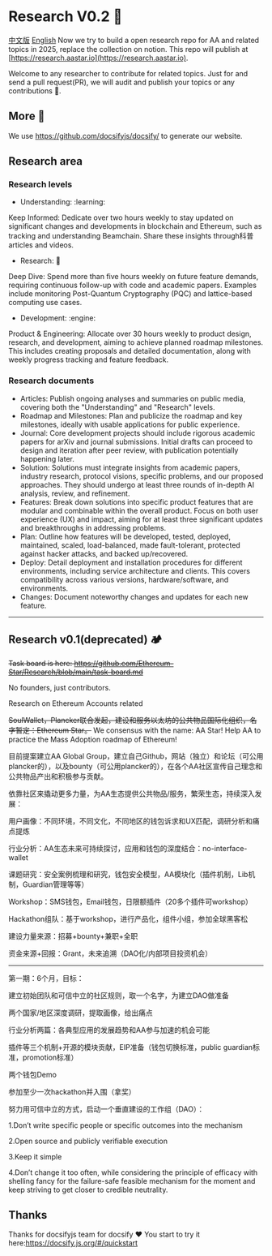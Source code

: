 # Research V0.2 :rocket:

[中文版](README_CN.md) [English](README.md) Now we try to build a open research
repo for AA and related topics in 2025, replace the collection on notion. This
repo will publish at [https://research.aastar.io](https://research.aastar.io).

Welcome to any researcher to contribute for related topics. Just for and send a
pull request(PR), we will audit and publish your topics or any contributions
:carrot:.

## More :closed_lock_with_key:

We use https://github.com/docsifyjs/docsify/ to generate our website.

## Research area

### Research levels

- Understanding: :learning:

Keep Informed: Dedicate over two hours weekly to stay updated on significant
changes and developments in blockchain and Ethereum, such as tracking and
understanding Beamchain. Share these insights through科普 articles and videos.

- Research: :diving_mask:

Deep Dive: Spend more than five hours weekly on future feature demands,
requiring continuous follow-up with code and academic papers. Examples include
monitoring Post-Quantum Cryptography (PQC) and lattice-based computing use
cases.

- Development: :engine:

Product & Engineering: Allocate over 30 hours weekly to product design,
research, and development, aiming to achieve planned roadmap milestones. This
includes creating proposals and detailed documentation, along with weekly
progress tracking and feature feedback.

### Research documents

- Articles: Publish ongoing analyses and summaries on public media, covering
  both the "Understanding" and "Research" levels.
- Roadmap and Milestones: Plan and publicize the roadmap and key milestones,
  ideally with usable applications for public experience.
- Journal: Core development projects should include rigorous academic papers for
  arXiv and journal submissions. Initial drafts can proceed to design and
  iteration after peer review, with publication potentially happening later.
- Solution: Solutions must integrate insights from academic papers, industry
  research, protocol visions, specific problems, and our proposed approaches.
  They should undergo at least three rounds of in-depth AI analysis, review, and
  refinement.
- Features: Break down solutions into specific product features that are modular
  and combinable within the overall product. Focus on both user experience (UX)
  and impact, aiming for at least three significant updates and breakthroughs in
  addressing problems.
- Plan: Outline how features will be developed, tested, deployed, maintained,
  scaled, load-balanced, made fault-tolerant, protected against hacker attacks,
  and backed up/recovered.
- Deploy: Detail deployment and installation procedures for different
  environments, including service architecture and clients. This covers
  compatibility across various versions, hardware/software, and environments.
- Changes: Document noteworthy changes and updates for each new feature.

---

## Research v0.1(deprecated) :camping:

~~Task board is here:
https://github.com/Ethereum-Star/Research/blob/main/task-board.md~~

No founders, just contributors.

Research on Ethereum Accounts related

~~SoulWallet，Plancker联合发起，建设和服务以太坊的公共物品国际化组织，名字暂定：Ethereum
Star。~~ We consensus with the name: AA Star! Help AA to practice the Mass
Adoption roadmap of Ethereum!

目前提案建立AA Global
Group，建立自己Github，网站（独立）和论坛（可公用plancker的），以及bounty（可公用plancker的），在各个AA社区宣传自己理念和公共物品产出和积极参与贡献。

依靠社区来撬动更多力量，为AA生态提供公共物品/服务，繁荣生态，持续深入发展：

用户画像：不同环境，不同文化，不同地区的钱包诉求和UX匹配，调研分析和痛点提炼

行业分析：AA生态未来可持续探讨，应用和钱包的深度结合：no-interface-wallet

课题研究：安全案例梳理和研究，钱包安全模型，AA模块化（插件机制，Lib机制，Guardian管理等等）

Workshop：SMS钱包，Email钱包，日限额插件（20多个插件可workshop）

Hackathon组队：基于workshop，进行产品化，组件小组，参加全球黑客松

建设力量来源：招募+bounty+兼职+全职

资金来源+回报：Grant，未来追溯（DAO化/内部项目投资机会）

---

第一期：6个月，目标：

建立初始团队和可信中立的社区规则，取一个名字，为建立DAO做准备

两个国家/地区深度调研，提取画像，给出痛点

行业分析两篇：各典型应用的发展趋势和AA参与加速的机会可能

插件等三个机制+开源的模块贡献，EIP准备（钱包切换标准，public
guardian标准，promotion标准）

两个钱包Demo

参加至少一次hackathon并入围（拿奖）

努力用可信中立的方式，启动一个垂直建设的工作组（DAO）：

1.Don’t write specific people or specific outcomes into the mechanism

2.Open source and publicly verifiable execution

3.Keep it simple

4.Don’t change it too often, while considering the principle of efficacy with
shelling fancy for the failure-safe feasible mechanism for the moment and keep
striving to get closer to credible neutrality.

## Thanks

Thanks for docsifyjs team for docsify :heart: You start to try it
here:https://docsify.js.org/#/quickstart
